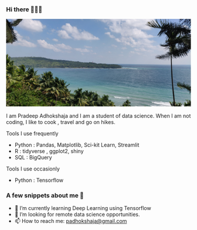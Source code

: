 


### Hi there 👋👋👋

![](https://raw.githubusercontent.com/adhok/adhok/main/IMG_20211209_094358.jpg)


I am Pradeep Adhokshaja and I am a student of data science. When I am not coding, I like to cook , travel and go on hikes.


Tools I use frequently

* Python : Pandas, Matplotlib, Sci-kit Learn, Streamlit
* R : tidyverse , ggplot2, shiny
* SQL : BigQuery 

Tools I use occasionly

* Python : Tensorflow


### A few snippets about me 🐣

- 🌱 I’m currently learning Deep Learning using Tensorflow
- 👯 I’m looking for remote data science opportunities.
- 📫 How to reach me: padhokshaja@gmail.com
